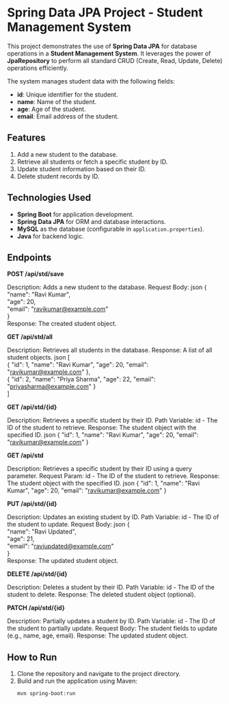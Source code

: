 # Spring Data JPA Project - Student Management System  

This project demonstrates the use of **Spring Data JPA** for database operations in a **Student Management System**. It leverages the power of **JpaRepository** to perform all standard CRUD (Create, Read, Update, Delete) operations efficiently.  

The system manages student data with the following fields:  
- **id**: Unique identifier for the student.  
- **name**: Name of the student.  
- **age**: Age of the student.  
- **email**: Email address of the student.  

## **Features**  
1. Add a new student to the database.  
2. Retrieve all students or fetch a specific student by ID.  
3. Update student information based on their ID.  
4. Delete student records by ID.  

## **Technologies Used**  
- **Spring Boot** for application development.  
- **Spring Data JPA** for ORM and database interactions.  
- **MySQL** as the database (configurable in `application.properties`).  
- **Java** for backend logic. 

## **Endpoints**
**POST /api/std/save**

Description: Adds a new student to the database.
Request Body:
json
{  
    "name": "Ravi Kumar",  
    "age": 20,  
    "email": "ravikumar@example.com"  
}  
Response: The created student object.

**GET /api/std/all**

Description: Retrieves all students in the database.
Response: A list of all student objects.
json
[  
    { "id": 1, "name": "Ravi Kumar", "age": 20, "email": "ravikumar@example.com" },  
    { "id": 2, "name": "Priya Sharma", "age": 22, "email": "priyasharma@example.com" }  
]  

**GET /api/std/{id}**

Description: Retrieves a specific student by their ID.
Path Variable: id - The ID of the student to retrieve.
Response: The student object with the specified ID.
json
{ "id": 1, "name": "Ravi Kumar", "age": 20, "email": "ravikumar@example.com" }  

**GET /api/std**

Description: Retrieves a specific student by their ID using a query parameter.
Request Param: id - The ID of the student to retrieve.
Response: The student object with the specified ID.
json
{ "id": 1, "name": "Ravi Kumar", "age": 20, "email": "ravikumar@example.com" }  

**PUT /api/std/{id}**

Description: Updates an existing student by ID.
Path Variable: id - The ID of the student to update.
Request Body:
json
{  
    "name": "Ravi Updated",  
    "age": 21,  
    "email": "raviupdated@example.com"  
}  
Response: The updated student object.

**DELETE /api/std/{id}**

Description: Deletes a student by their ID.
Path Variable: id - The ID of the student to delete.
Response: The deleted student object (optional).

**PATCH /api/std/{id}**

Description: Partially updates a student by ID.
Path Variable: id - The ID of the student to partially update.
Request Body: The student fields to update (e.g., name, age, email).
Response: The updated student object.

## **How to Run**  
1. Clone the repository and navigate to the project directory.  
2. Build and run the application using Maven:  
   ```bash  
   mvn spring-boot:run  
